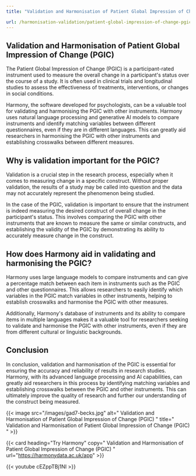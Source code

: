 ```yaml
---
title: "Validation and Harmonisation of Patient Global Impression of Change (PGIC)"

url: /harmonisation-validation/patient-global-impression-of-change-pgic
---
```


## Validation and Harmonisation of Patient Global Impression of Change (PGIC)

The Patient Global Impression of Change (PGIC) is a participant-rated instrument used to measure the overall change in a participant's status over the course of a study. It is often used in clinical trials and longitudinal studies to assess the effectiveness of treatments, interventions, or changes in social conditions.

Harmony, the software developed for psychologists, can be a valuable tool for validating and harmonising the PGIC with other instruments. Harmony uses natural language processing and generative AI models to compare instruments and identify matching variables between different questionnaires, even if they are in different languages. This can greatly aid researchers in harmonising the PGIC with other instruments and establishing crosswalks between different measures.

## Why is validation important for the PGIC?

Validation is a crucial step in the research process, especially when it comes to measuring change in a specific construct. Without proper validation, the results of a study may be called into question and the data may not accurately represent the phenomenon being studied.

In the case of the PGIC, validation is important to ensure that the instrument is indeed measuring the desired construct of overall change in the participant's status. This involves comparing the PGIC with other instruments that are known to measure the same or similar constructs, and establishing the validity of the PGIC by demonstrating its ability to accurately measure change in the construct.

## How does Harmony aid in validating and harmonising the PGIC?

Harmony uses large language models to compare instruments and can give a percentage match between each item in instruments such as the PGIC and other questionnaires. This allows researchers to easily identify which variables in the PGIC match variables in other instruments, helping to establish crosswalks and harmonise the PGIC with other measures.

Additionally, Harmony's database of instruments and its ability to compare items in multiple languages makes it a valuable tool for researchers seeking to validate and harmonise the PGIC with other instruments, even if they are from different cultural or linguistic backgrounds.

## Conclusion

In conclusion, validation and harmonisation of the PGIC is essential for ensuring the accuracy and reliability of results in research studies. Harmony, with its advanced language processing and AI capabilities, can greatly aid researchers in this process by identifying matching variables and establishing crosswalks between the PGIC and other instruments. This can ultimately improve the quality of research and further our understanding of the construct being measured. 


{{< image src="/images/gad7-becks.jpg" alt=" Validation and Harmonisation of Patient Global Impression of Change (PGIC) " title=" Validation and Harmonisation of Patient Global Impression of Change (PGIC) " >}}

{{< card heading="Try Harmony" copy=" Validation and Harmonisation of Patient Global Impression of Change (PGIC) " url="https://harmonydata.ac.uk/app" >}}

{{< youtube cEZppTBj1NI >}}



